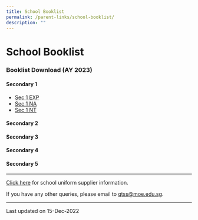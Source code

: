 ```yaml
---
title: School Booklist
permalink: /parent-links/school-booklist/
description: ""
---
```

School Booklist
===============

### Booklist Download (AY 2023)

#### Secondary 1

- [Sec 1 EXP](/files/QTSS%20S1EXP%202511.pdf)
- [Sec 1 NA](/files/QTSS%20S1NA%202511.pdf)
- [Sec 1 NT](/files/QTSS%20S1NA%202511.pdf)

#### Secondary 2



#### Secondary 3



#### Secondary 4



#### Secondary 5



-------------------

[Click here](https://staging.d33coz43hxnqna.amplifyapp.com/parent-links/school-uniforms/) for school uniform supplier information.

If you have any other queries, please email to qtss@moe.edu.sg.

-------------------

Last updated on 15-Dec-2022